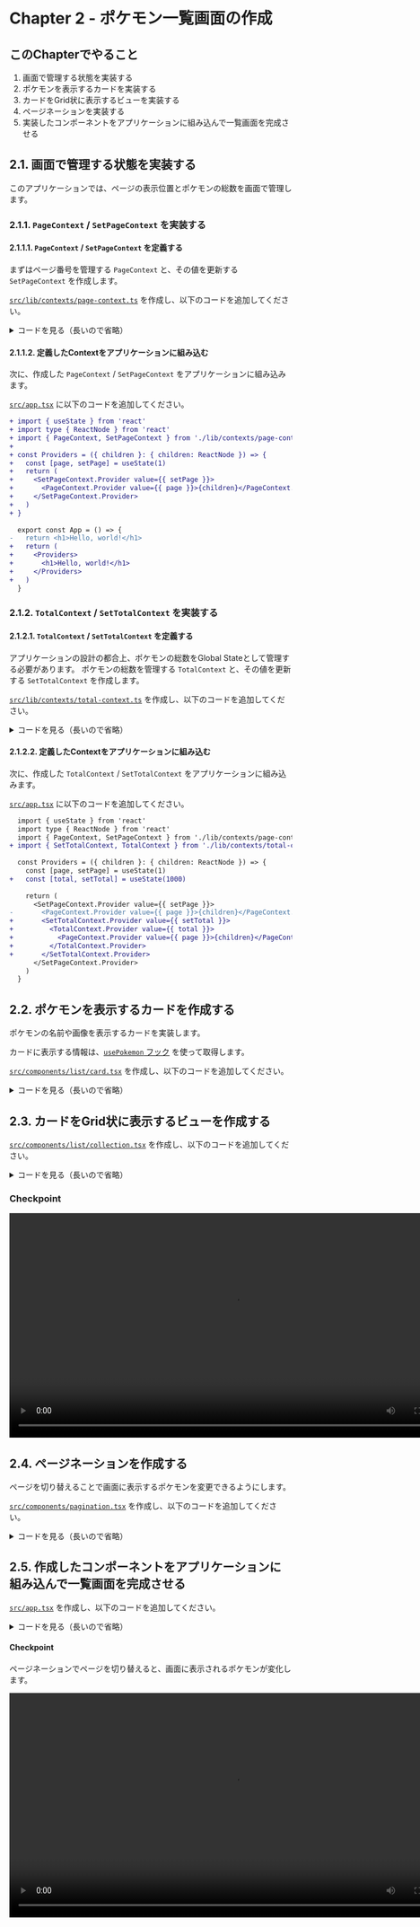 # Chapter 2 - ポケモン一覧画面の作成

## このChapterでやること

1. 画面で管理する状態を実装する
1. ポケモンを表示するカードを実装する
1. カードをGrid状に表示するビューを実装する
1. ページネーションを実装する
1. 実装したコンポーネントをアプリケーションに組み込んで一覧画面を完成させる

## 2.1. 画面で管理する状態を実装する

このアプリケーションでは、ページの表示位置とポケモンの総数を画面で管理します。

### 2.1.1. `PageContext` / `SetPageContext` を実装する

#### 2.1.1.1. `PageContext` / `SetPageContext` を定義する

まずはページ番号を管理する `PageContext` と、その値を更新する `SetPageContext` を作成します。

[`src/lib/contexts/page-context.ts`](https://github.com/koralle/geek-project-pokemon-app/blob/main/src/lib/contexts/page-context.ts) を作成し、以下のコードを追加してください。

<details>
  <summary>コードを見る（長いので省略）</summary>

```diff
+ import { createContext, useContext } from 'react'
+ import type { Dispatch, SetStateAction } from 'react'
+ 
+ export interface PageContextState {
+   page: number
+ }
+ 
+ export interface SetPageContextState {
+   setPage: Dispatch<SetStateAction<number>>
+ }
+ 
+ const createPageContext = () => {
+   const PageContext = createContext<PageContextState | undefined>(undefined)
+   PageContext.displayName = 'PageContext'
+ 
+   const usePageContext = () => {
+     const pageContext = useContext(PageContext)
+     if (!pageContext) {
+       const error = new Error('usePageContext must be used within a PageContext')
+       error.name = 'PageContextError'
+       throw error
+     }
+ 
+     return pageContext
+   }
+ 
+   return { PageContext, usePageContext }
+ }
+ 
+ const createSetPageContext = () => {
+   const SetPageContext = createContext<SetPageContextState | undefined>(undefined)
+   SetPageContext.displayName = 'SetPageContext'
+ 
+   const useSetPageContext = () => {
+     const setPageContext = useContext(SetPageContext)
+     if (!setPageContext) {
+       const error = new Error('useSetPageContext must be used within a SetPageContext')
+       error.name = 'SetPageContextError'
+       throw error
+     }
+ 
+     return setPageContext
+   }
+ 
+   return { SetPageContext, useSetPageContext }
+ }
+ 
+ export const { PageContext, usePageContext } = createPageContext()
+ export const { SetPageContext, useSetPageContext } = createSetPageContext()
```
</details>

#### 2.1.1.2. 定義したContextをアプリケーションに組み込む

次に、作成した `PageContext` / `SetPageContext` をアプリケーションに組み込みます。

[`src/app.tsx`](https://github.com/koralle/geek-project-pokemon-app/blob/main/src/app.tsx) に以下のコードを追加してください。

```diff
+ import { useState } from 'react'
+ import type { ReactNode } from 'react'
+ import { PageContext, SetPageContext } from './lib/contexts/page-context'
+
+ const Providers = ({ children }: { children: ReactNode }) => {
+   const [page, setPage] = useState(1)
+   return (
+     <SetPageContext.Provider value={{ setPage }}>
+       <PageContext.Provider value={{ page }}>{children}</PageContext.Provider>
+     </SetPageContext.Provider>
+   )
+ }
  
  export const App = () => {
-   return <h1>Hello, world!</h1>
+   return (
+     <Providers>
+       <h1>Hello, world!</h1>
+     </Providers>
+   )
  }
```

### 2.1.2. `TotalContext` / `SetTotalContext` を実装する

#### 2.1.2.1. `TotalContext` / `SetTotalContext` を定義する

アプリケーションの設計の都合上、ポケモンの総数をGlobal Stateとして管理する必要があります。
ポケモンの総数を管理する `TotalContext` と、その値を更新する `SetTotalContext` を作成します。

[`src/lib/contexts/total-context.ts`](https://github.com/koralle/geek-project-pokemon-app/blob/main/src/lib/contexts/total-context.ts) を作成し、以下のコードを追加してください。

<details>
  <summary>コードを見る（長いので省略）</summary>

```diff
+ import { createContext, useContext } from 'react'
+ import type { Dispatch, SetStateAction } from 'react'
+ 
+ export interface TotalContextState {
+   total: number
+ }
+ 
+ export interface SetTotalContextState {
+   setTotal: Dispatch<SetStateAction<number>>
+ }
+ 
+ const createTotalContext = () => {
+   const TotalContext = createContext<TotalContextState | undefined>(undefined)
+   TotalContext.displayName = 'TotalContext'
+ 
+   const useTotalContext = () => {
+     const totalContext = useContext(TotalContext)
+     if (!totalContext) {
+       const error = new Error('useTotalContext must be used within a TotalContext')
+       error.name = 'TotalContextError'
+       throw error
+     }
+ 
+     return totalContext
+   }
+ 
+   return { TotalContext, useTotalContext }
+ }
+ 
+ const createSetTotalContext = () => {
+   const SetTotalContext = createContext<SetTotalContextState | undefined>(undefined)
+   SetTotalContext.displayName = 'SetTotalContext'
+ 
+   const useSetTotalContext = () => {
+     const setTotalContext = useContext(SetTotalContext)
+     if (!setTotalContext) {
+       const error = new Error('useSetTotalContext must be used within a SetTotalContext')
+       error.name = 'SetTotalContextError'
+       throw error
+     }
+ 
+     return setTotalContext
+   }
+ 
+   return { SetTotalContext, useSetTotalContext }
+ }
+ 
+ export const { TotalContext, useTotalContext } = createTotalContext()
+ export const { SetTotalContext, useSetTotalContext } = createSetTotalContext()
```
</details>

#### 2.1.2.2. 定義したContextをアプリケーションに組み込む

次に、作成した `TotalContext` / `SetTotalContext` をアプリケーションに組み込みます。

[`src/app.tsx`](https://github.com/koralle/geek-project-pokemon-app/blob/main/src/app.tsx) に以下のコードを追加してください。

```diff
  import { useState } from 'react'
  import type { ReactNode } from 'react'
  import { PageContext, SetPageContext } from './lib/contexts/page-context'
+ import { SetTotalContext, TotalContext } from './lib/contexts/total-context'
  
  const Providers = ({ children }: { children: ReactNode }) => {
    const [page, setPage] = useState(1)
+   const [total, setTotal] = useState(1000)
  
    return (
      <SetPageContext.Provider value={{ setPage }}>
-       <PageContext.Provider value={{ page }}>{children}</PageContext.Provider>
+       <SetTotalContext.Provider value={{ setTotal }}>
+         <TotalContext.Provider value={{ total }}>
+           <PageContext.Provider value={{ page }}>{children}</PageContext.Provider>
+         </TotalContext.Provider>
+       </SetTotalContext.Provider>
      </SetPageContext.Provider>
    )
  }
```

## 2.2. ポケモンを表示するカードを作成する

ポケモンの名前や画像を表示するカードを実装します。

カードに表示する情報は、[`usePokemon` フック](https://github.com/koralle/geek-project-pokemon-app/blob/main/src/hooks/use-pokemon/index.ts) を使って取得します。

[`src/components/list/card.tsx`](https://github.com/koralle/geek-project-pokemon-app/blob/main/src/components/list/card.tsx) を作成し、以下のコードを追加してください。

<details>

<summary>コードを見る（長いので省略）</summary>

```diff
+ import { Card, CardBody, CardHeader, Center, Image, Skeleton, Text, VStack } from '@yamada-ui/react'
+ import { memo, useId } from 'react'
+ import type { PokemonSpeciesId } from '../../entities'
+ import { usePokemon } from '../../hooks/use-pokemon'
+ 
+ const BackgroundImage = memo(() => (
+   <Image
+     src="/monster-ball.svg"
+     alt=""
+     w={{ base: 120, md: 160 }}
+     h={{ base: 120, md: 160 }}
+     aria-hidden
+     decoding="auto"
+     opacity={0.8}
+   />
+ ))
+ 
+ const SkeltonPokemonProfileCard = memo(() => (
+   <Card
+     w="full"
+     rounded="2xl"
+     as="button"
+     disabled
+   >
+     <CardHeader>
+       <Skeleton w="100%">
+         <Text>Skelton</Text>
+       </Skeleton>
+     </CardHeader>
+     <CardBody
+       as={VStack}
+       alignItems="center"
+       gap={6}
+       paddingBlockStart={6}
+     >
+       <Center>
+         <BackgroundImage />
+ 
+         <Text
+           position="absolute"
+           fontWeight="bold"
+         >
+           Now
+           <br />
+           Loading...
+         </Text>
+       </Center>
+ 
+       <Skeleton w="100%">
+         <Text textAlign="center">Skelton</Text>
+       </Skeleton>
+     </CardBody>
+   </Card>
+ ))
+ 
+ interface PokemonProfileCardProps {
+   id: PokemonSpeciesId
+ }
+ 
+ export const PokemonProfileCard = ({ id }: PokemonProfileCardProps) => {
+   const { data } = usePokemon(id)
+   const { name, nationalPokedexNumber, imageSrc } = data
+ 
+   const cardLabelId = useId()
+ 
+   return (
+     <>
+       <Card
+         as="button"
+         rounded="2xl"
+         aria-labelledby={cardLabelId}
+         w="100%"
+       >
+         <CardHeader w="100%">
+           <Text
+             fontWeight="bold"
+             textAlign="start"
+           >
+             #{nationalPokedexNumber}
+           </Text>
+         </CardHeader>
+         <CardBody
+           as={VStack}
+           alignItems="center"
+           gap={6}
+           paddingBlockStart={6}
+         >
+           <Center>
+             <BackgroundImage />
+ 
+             {imageSrc ? (
+               <Image
+                 position="absolute"
+                 src={imageSrc}
+                 alt={name}
+                 decoding="auto"
+                 w={{ base: 120, md: 160 }}
+                 h={{ base: 120, md: 160 }}
+               />
+             ) : (
+               <Text
+                 fontSize={{ base: 'lg', md: 'md' }}
+                 textAlign="center"
+                 fontWeight="bold"
+                 position="absolute"
+               >
+                 Not Found
+               </Text>
+             )}
+           </Center>
+           <Text
+             id={cardLabelId}
+             textAlign="center"
+             fontWeight="bold"
+           >
+             {name}
+           </Text>
+         </CardBody>
+       </Card>
+     </>
+   )
+ }
+ 
+ PokemonProfileCard.Loading = SkeltonPokemonProfileCard
```

</details>

## 2.3. カードをGrid状に表示するビューを作成する

[`src/components/list/collection.tsx`](https://github.com/koralle/geek-project-pokemon-app/blob/main/src/components/list/collection.tsx) を作成し、以下のコードを追加してください。

<details>
  <summary>コードを見る（長いので省略）</summary>

```diff
+ import { Box, Center, Grid, Image, Text } from '@yamada-ui/react'
+ import type { GridProps } from '@yamada-ui/react'
+ import { Suspense, memo, useEffect } from 'react'
+ import type { ReactNode } from 'react'
+ import { usePokemonSpeciesList } from '../../hooks/use-pokemon-species-list'
+ import { DEFAULT_LIMIT } from '../../lib/constants'
+ import { usePageContext } from '../../lib/contexts/page-context'
+ import { useSetTotalContext, useTotalContext } from '../../lib/contexts/total-context'
+ import { PokemonProfileCard } from './card'
+ 
+ const SkeltonPokemonCollection = memo(() => (
+   <Grid
+     w="100%"
+     h="100%"
+     placeContent="center"
+   >
+     <Center>
+       <Image
+         src="/monster-ball.svg"
+         alt=""
+         w={{ base: 240, md: 480 }}
+         h={{ base: 240, md: 480 }}
+         aria-hidden
+         decoding="auto"
+         opacity={0.8}
+       />
+       <Text
+         position="absolute"
+         fontSize={{ base: '2xl', md: '4xl' }}
+         fontWeight="bold"
+       >
+         Now Loading...
+       </Text>
+     </Center>
+   </Grid>
+ ))
+ 
+ export const useLastPage = () => {
+   const { total } = useTotalContext()
+   const { page } = usePageContext()
+ 
+   const isLastPage = Math.ceil(total / DEFAULT_LIMIT) === page
+ 
+   return {
+     isLastPage,
+   }
+ }
+ 
+ const Layout = ({ children }: { children: ReactNode }) => {
+   const { isLastPage } = useLastPage()
+ 
+   const gridStyles = {
+     w: '100%',
+     templateColumns: { base: 'repeat(2, 1fr)', sm: 'repeat(3, 1fr)', md: 'repeat(4, 1fr)' },
+     gap: { base: 4, sm: 4, md: 6 },
+   } as const satisfies Pick<Required<GridProps>, 'templateColumns' | 'gap' | 'w'>
+ 
+   return isLastPage ? (
+     <Box
+       w="100%"
+       h="100%"
+     >
+       <Grid {...gridStyles}>{children}</Grid>
+     </Box>
+   ) : (
+     <Grid
+       {...gridStyles}
+       h="100%"
+     >
+       {children}
+     </Grid>
+   )
+ }
+ 
+ export const PokemonCollection = () => {
+   const { page } = usePageContext()
+   const { setTotal } = useSetTotalContext()
+ 
+   const { data } = usePokemonSpeciesList({ page, limit: DEFAULT_LIMIT })
+   const { count, results } = data
+ 
+   useEffect(() => {
+     setTotal(() => count)
+   }, [count, setTotal])
+ 
+   return (
+     <Layout>
+       {results.map((result) => (
+         <Suspense
+           key={result.id}
+           fallback={<PokemonProfileCard.Loading />}
+         >
+           <PokemonProfileCard id={result.id} />
+         </Suspense>
+       ))}
+     </Layout>
+   )
+ }
+ 
+ PokemonCollection.Loading = SkeltonPokemonCollection
```
</details>

### Checkpoint 

<video src="./videos/chapter_03/fetch-pokemon-list.webm" controls width="800"></video>

## 2.4. ページネーションを作成する

ページを切り替えることで画面に表示するポケモンを変更できるようにします。

[`src/components/pagination.tsx`](https://github.com/koralle/geek-project-pokemon-app/blob/main/src/components/pagination.tsx) を作成し、以下のコードを追加してください。

<details>
  <summary>コードを見る（長いので省略）</summary>

```diff
+ import { Pagination, useBreakpoint } from '@yamada-ui/react'
+ import { DEFAULT_LIMIT, DEFAULT_PAGE } from '../../lib/constants'
+ import { usePageContext, useSetPageContext } from '../../lib/contexts/page-context'
+ import { useTotalContext } from '../../lib/contexts/total-context'
+ 
+ const useMobile = () => {
+   const breakpoint = useBreakpoint()
+   const isMobile = breakpoint === 'base' || ['xs', 'sm'].includes(breakpoint)
+ 
+   return {
+     isMobile,
+   }
+ }
+ 
+ export const PokemonCollectionPagination = () => {
+   const { page } = usePageContext()
+   const { setPage } = useSetPageContext()
+   const { total } = useTotalContext()
+   const { isMobile } = useMobile()
+ 
+   const handlePageChange = (newPage: number) => {
+     setPage(() => newPage)
+   }
+ 
+   return (
+     <Pagination
+       variant="solid"
+       page={page ?? DEFAULT_PAGE}
+       total={Math.ceil(total / DEFAULT_LIMIT)}
+       onChange={handlePageChange}
+       size={{ base: 'md', md: 'lg' }}
+       siblings={isMobile ? 0 : 1}
+       withEdges={!isMobile}
+     />
+   )
+ }
```
</details>

## 2.5. 作成したコンポーネントをアプリケーションに組み込んで一覧画面を完成させる

[`src/app.tsx`](https://github.com/koralle/geek-project-pokemon-app/blob/main/src/app.tsx) を作成し、以下のコードを追加してください。

<details>
  <summary>コードを見る（長いので省略）</summary>

```diff
- import { useState } from 'react'
+ import { Box, Center, Container, Heading, Text, VStack } from '@yamada-ui/react'
+ import { Suspense, useId, useState } from 'react'
  import type { ReactNode } from 'react'
+ import { PokemonCollection } from './components/list/collection'
+ import { PokemonCollectionPagination } from './components/list/pagination'
  import { PageContext, SetPageContext } from './lib/contexts/page-context'
  import { SetTotalContext, TotalContext } from './lib/contexts/total-context'
  
  const Providers = ({ children }: { children: ReactNode }) => {
    const [page, setPage] = useState(1)
    const [total, setTotal] = useState(1000)

    return (
      <SetPageContext.Provider value={{ setPage }}>
        <SetTotalContext.Provider value={{ setTotal }}>
          <PageContext.Provider value={{ page }}>
            <TotalContext.Provider value={{ total }}>
              {children}
            </TotalContext.Provider>
          </PageContext.Provider>
        </SetTotalContext.Provider>
      </SetPageContext.Provider>
    )
  }

  export const App = () => {
+   const headingId = useId()
+
    return (
      <Providers>
-       <h1>Hello, world!</h1>
+       <Center h="100%">
+         <Container
+           p={0}
+           h="100%"
+         >
+           <VStack
+             gap={10}
+             aria-labelledby={headingId}
+             h="100%"
+           >
+             <Box as="header">
+               <VStack
+                 id={headingId}
+                 as="hgroup"
+                 gap={{ base: 6, lg: 4 }}
+               >
+                 <Heading
+                   as="h1"
+                   w="full"
+                   textAlign="center"
+                 >
+                   ポケモン一覧
+                 </Heading>
+                 <Text
+                   w="full"
+                   textAlign="center"
+                   fontSize={{ base: 'xl', sm: 'md' }}
+                 >
+                   好きなポケモンを探そう！
+                 </Text>
+               </VStack>
+             </Box>
+             <Suspense fallback={<PokemonCollection.Loading />}>
+               <PokemonCollection />
+             </Suspense>
+             <Center>
+               <PokemonCollectionPagination />
+             </Center>
+           </VStack>
+         </Container>
+       </Center>
      </Providers>
    )
  }
```
</details>

#### Checkpoint

ページネーションでページを切り替えると、画面に表示されるポケモンが変化します。

<video src="./videos/chapter_02/pagination.webm" controls width="800"></video>
